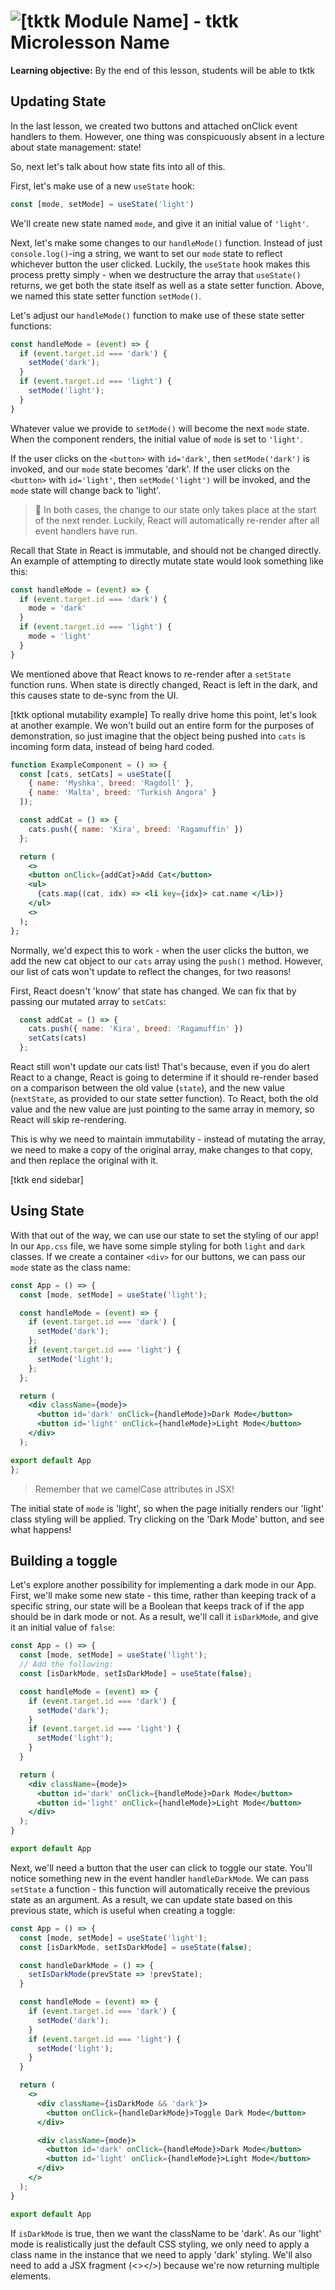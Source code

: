 # ![[tktk Module Name] - tktk Microlesson Name](./assets/hero.png)

**Learning objective:** By the end of this lesson, students will be able to tktk

## Updating State

<!-- In practice, since intro to concept is under useState Hook -->

In the last lesson, we created two buttons and attached onClick event handlers to them. However, one thing was conspicuously absent in a lecture about state management: state!

So, next let's talk about how state fits into all of this. 

First, let's make use of a new `useState` hook: 

```jsx
const [mode, setMode] = useState('light')
```
We'll create new state named `mode`, and give it an initial value of `'light'`. 

Next, let's make some changes to our `handleMode()` function. Instead of just `console.log()`-ing a string, we want to set our `mode` state to reflect whichever button the user clicked. Luckily, the `useState` hook makes this process pretty simply - when we destructure the array that `useState()` returns, we get both the state itself as well as a state setter function. Above, we named this state setter function `setMode()`. 

Let's adjust our `handleMode()` function to make use of these state setter functions:

```jsx
const handleMode = (event) => {
  if (event.target.id === 'dark') {
    setMode('dark');
  }
  if (event.target.id === 'light') {
    setMode('light');
  }
}
```

Whatever value we provide to `setMode()` will become the next `mode` state.
When the component renders, the initial value of `mode` is set to `'light'`. 

If the user clicks on the `<button>` with `id='dark'`, then `setMode('dark')` is invoked, and our `mode` state becomes 'dark'.
If the user clicks on the `<button>` with `id='light'`, then `setMode('light')` will be invoked, and the `mode` state will change back to 'light'. 

> 🧠 In both cases, the change to our state only takes place at the start of the next render. Luckily, React will automatically re-render after all event handlers have run.

Recall that State in React is immutable, and should not be changed directly. An example of attempting to directly mutate state would look something like this: 

```jsx
const handleMode = (event) => {
  if (event.target.id === 'dark') {
    mode = 'dark'
  }
  if (event.target.id === 'light') {
    mode = 'light'
  }
}
```

We mentioned above that React knows to re-render after a `setState` function runs. When state is directly changed, React is left in the dark, and this causes state to de-sync from the UI. 

[tktk optional mutability example]
To really drive home this point, let's look at another example. We won't build out an entire form for the purposes of demonstration, so just imagine that the object being pushed into `cats` is incoming form data, instead of being hard coded. 

```jsx
function ExampleComponent = () => {
  const [cats, setCats] = useState([
    { name: 'Myshka', breed: 'Ragdoll' },
    { name: 'Malta', breed: 'Turkish Angora' }
  ]);

  const addCat = () => {
    cats.push({ name: 'Kira', breed: 'Ragamuffin' })
  };

  return (
    <>
    <button onClick={addCat}>Add Cat</button>
    <ul>
      {cats.map((cat, idx) => <li key={idx}> cat.name </li>)}
    </ul>
    <>
  );
};
```

Normally, we'd expect this to work - when the user clicks the button, we add the new cat object to our `cats` array using the `push()` method. However, our list of cats won't update to reflect the changes, for two reasons! 

First, React doesn't 'know' that state has changed. We can fix that by passing our mutated array to `setCats`: 

```jsx
  const addCat = () => {
    cats.push({ name: 'Kira', breed: 'Ragamuffin' })
    setCats(cats)
  };

```

React still won't update our cats list! That's because, even if you do alert React to a change, React is going to determine if it should re-render based on a comparison between the old value (`state`), and the new value (`nextState`, as provided to our state setter function). To React, both the old value and the new value are just pointing to the same array in memory, so React will skip re-rendering. 

This is why we need to maintain immutability - instead of mutating the array, we need to make a copy of the original array, make changes to that copy, and then replace the original with it. 

[tktk end sidebar]

## Using State

With that out of the way, we can use our state to set the styling of our app! In our `App.css` file, we have some simple styling for both `light` and `dark` classes. If we create a container `<div>` for our buttons, we can pass our `mode` state as the class name: 

```jsx
const App = () => {
  const [mode, setMode] = useState('light');

  const handleMode = (event) => {
    if (event.target.id === 'dark') {
      setMode('dark');
    };
    if (event.target.id === 'light') {
      setMode('light');
    };
  };

  return (
    <div className={mode}>
      <button id='dark' onClick={handleMode}>Dark Mode</button>
      <button id='light' onClick={handleMode}>Light Mode</button>
    </div>
  );

export default App
};
```

> Remember that we camelCase attributes in JSX! 

The initial state of `mode` is 'light', so when the page initially renders our 'light' class styling will be applied. Try clicking on the 'Dark Mode' button, and see what happens! 

## Building a toggle

Let's explore another possibility for implementing a dark mode in our App.
First, we'll make some new state - this time, rather than keeping track of a specific string, our state will be a Boolean that keeps track of if the app should be in dark mode or not. As a result, we'll call it `isDarkMode`, and give it an initial value of `false`: 

```jsx
const App = () => {
  const [mode, setMode] = useState('light');
  // Add the following: 
  const [isDarkMode, setIsDarkMode] = useState(false);

  const handleMode = (event) => {
    if (event.target.id === 'dark') {
      setMode('dark');
    }
    if (event.target.id === 'light') {
      setMode('light');
    }
  }

  return (
    <div className={mode}>
      <button id='dark' onClick={handleMode}>Dark Mode</button>
      <button id='light' onClick={handleMode}>Light Mode</button>
    </div>
  );
}

export default App
```

Next, we'll need a button that the user can click to toggle our state.
You'll notice something new in the event handler `handleDarkMode`. We can pass `setState` a function - this function will automatically receive the previous state as an argument. As a result, we can update state based on this previous state, which is useful when creating a toggle: 

```jsx
const App = () => {
  const [mode, setMode] = useState('light');
  const [isDarkMode, setIsDarkMode] = useState(false);

  const handleDarkMode = () => {
    setIsDarkMode(prevState => !prevState);
  }

  const handleMode = (event) => {
    if (event.target.id === 'dark') {
      setMode('dark');
    }
    if (event.target.id === 'light') {
      setMode('light');
    }
  }

  return (
    <>
      <div className={isDarkMode && 'dark'}>  
        <button onClick={handleDarkMode}>Toggle Dark Mode</button>
      </div>

      <div className={mode}>
        <button id='dark' onClick={handleMode}>Dark Mode</button>
        <button id='light' onClick={handleMode}>Light Mode</button>
      </div>
    </>
  );
}

export default App
```

If `isDarkMode` is true, then we want the className to be 'dark'. As our 'light' mode is realistically just the default CSS styling, we only need to apply a class name in the instance that we need to apply 'dark' styling. We'll also need to add a JSX fragment (<></>) because we're now returning multiple elements. 

